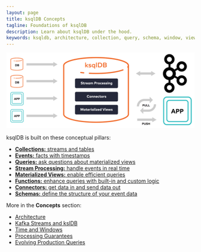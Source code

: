 ```yaml
---
layout: page
title: ksqlDB Concepts
tagline: Foundations of ksqlDB
description: Learn about ksqlDB under the hood.
keywords: ksqldb, architecture, collection, query, schema, window, view
---
```


![Diagram of ksqlDB architecure](../img/ksqldb-architecture.png)

ksqlDB is built on these conceptual pillars:

- [**Collections:** streams and tables](collections/index.md)
- [**Events:** facts with timestamps](events.md)
- [**Queries:** ask questions about materialized views](queries/index.md)
- [**Stream Processing:** handle events in real time](stream-processing.md)
- [**Materialized Views:** enable efficient queries](materialized-views.md)
- [**Functions:** enhance queries with built-in and custom logic](functions.md)
- [**Connectors:** get data in and send data out](connectors.md)
- [**Schemas:** define the structure of your event data](schemas.md)

More in the **Concepts** section:

- [Architecture](ksqldb-architecture.md)
- [Kafka Streams and kslDB](ksqldb-and-kafka-streams.md)
- [Time and Windows](time-and-windows-in-ksqldb-queries.md)
- [Processing Guarantees](processing-guarantees.md)
- [Evolving Production Queries](upgrades.md)
